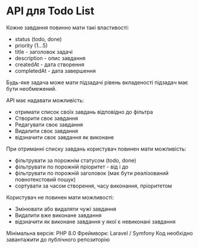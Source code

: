 # API для Todo List

Кожне завдання повинно мати такі властивості:
- status (todo, done)
- priority (1...5)
- title - заголовок задачі
- description - опис завдання
- createdAt - дата створення
- completedAt - дата завершення

Будь-яке задача може мати підзадачі  рівень вкладеності підзадач має бути необмежений.

API має надавати можливість:
- отримати список своїх завдань відповідно до фільтра
- Створити своє завдання
- Редагувати своє завдання
- Видалити своє завдання
- відзначити своє завдання як виконане

При отриманні списку завдань користувач повинен мати можливість:
- фільтрувати за порожнім статусом (todo, done)
- фільтрувати по порожній пріоритет - від і до
- фільтрувати по порожній заголовок (має бути реалізований повнотекстовий пошук)
- сортувати за часом створення, часу виконання, пріоритетом

Користувач не повинен мати можливості:
- Змінювати або видаляти чужі завдання
- Видалити вже виконане завдання
- відзначити як виконане завдання у якої є невиконані завдання


Мінімальна версія: PHP 8.0
Фреймворк: Laravel / Symfony
Код необхідно завантажити до публічного репозиторію
